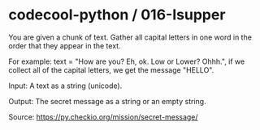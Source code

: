 # codecool-python / 016-Isupper

You are given a chunk of text. Gather all capital letters in one word in the order that they appear in the text.

For example: text = "How are you? Eh, ok. Low or Lower? Ohhh.", if we collect all of the capital letters, we get the message "HELLO".

Input: A text as a string (unicode).

Output: The secret message as a string or an empty string.


Source: https://py.checkio.org/mission/secret-message/